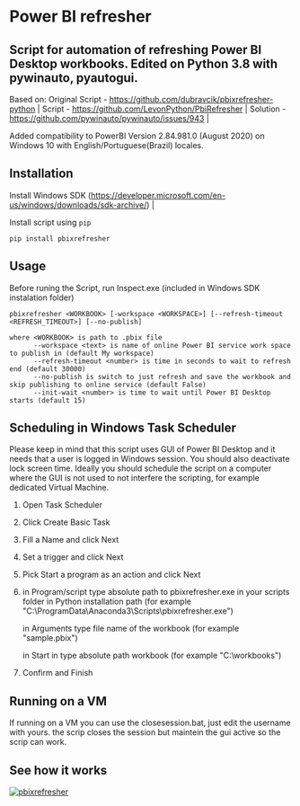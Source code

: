 Power BI refresher
======
Script for automation of refreshing Power BI Desktop workbooks. Edited on Python 3.8 with pywinauto, pyautogui.
------
Based on: 
Original Script - https://github.com/dubravcik/pbixrefresher-python | 
Script - https://github.com/LevonPython/PbiRefresher | 
Solution - https://github.com/pywinauto/pywinauto/issues/943 | 

Added compatibility to PowerBI Version 2.84.981.0 (August 2020) on Windows 10 with English/Portuguese(Brazil) locales.

Installation
------
Install Windows SDK (https://developer.microsoft.com/en-us/windows/downloads/sdk-archive/) |

Install script using `pip`


```
pip install pbixrefresher
```

Usage
-----
Before runing the Script, run Inspect.exe (included in Windows SDK instalation folder)

```
pbixrefresher <WORKBOOK> [-workspace <WORKSPACE>] [--refresh-timeout <REFRESH_TIMEOUT>] [--no-publish]

where <WORKBOOK> is path to .pbix file
      --workspace <text> is name of online Power BI service work space to publish in (default My workspace)
      --refresh-timeout <number> is time in seconds to wait to refresh end (default 30000)
      --no-publish is switch to just refresh and save the workbook and skip publishing to online service (default False)
      --init-wait <number> is time to wait until Power BI Desktop starts (default 15)
```

Scheduling in Windows Task Scheduler
-----
Please keep in mind that this script uses GUI of Power BI Desktop and it needs that a user is logged in Windows session. You should also deactivate lock screen time. Ideally you should schedule the script on a computer where the GUI is not used to not interfere the scripting, for example dedicated Virtual Machine.

1. Open Task Scheduler
2. Click Create Basic Task
3. Fill a Name and click Next
4. Set a trigger and click Next
5. Pick Start a program as an action and click Next
6. in Program/script type absolute path to pbixrefresher.exe in your scripts folder in Python installation path (for example "C:\ProgramData\Anaconda3\Scripts\pbixrefresher.exe")

   in Arguments type file name of the workbook (for example "sample.pbix")
   
   in Start in type absolute path workbook (for example "C:\workbooks\")
7. Confirm and Finish

Running on a VM
-----

If running on a VM you can use the closesession.bat, just edit the username with yours.
the scrip closes the session but maintein the gui active so the scrip can work.

See how it works
-----
[![pbixrefresher](http://img.youtube.com/vi/8HSK_-1ULro/0.jpg)](https://www.youtube.com/watch?v=8HSK_-1ULro "pbixrefresher")
